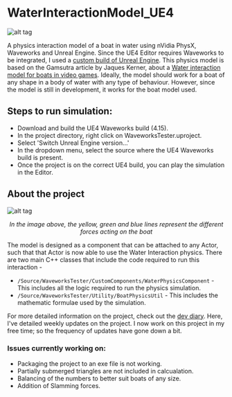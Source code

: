 # WaterInteractionModel_UE4

![alt tag](Screens/418Updated30.gif)

A physics interaction model of a boat in water using nVidia PhysX, Waveworks and Unreal Engine. Since the UE4 Editor requires Waveworks to be integrated, I used a [custom build of Unreal Engine](https://github.com/NvPhysX/UnrealEngine/tree/WaveWorks).
This physics model is based on the Gamsutra article by Jaques Kerner, about a [Water interaction model for boats in video games](https://www.gamasutra.com/view/news/237528/Water_interaction_model_for_boats_in_video_games.php).
Ideally, the model should work for a boat of any shape in a body of water with any type of behaviour. However, since the model is still in development, it works for the boat model used.

## Steps to run simulation:
- Download and build the UE4 Waveworks build (4.15).
- In the project directory, right click on WaveworksTester.uproject.
- Select 'Switch Unreal Engine version...'
- In the dropdown menu, select the source where the UE4 Waveworks build is present.
- Once the project is on the correct UE4 build, you can play the simulation in the Editor.

## About the project

![alt tag](Screens/418DebugDrawn30.gif)
<p align = "center">
<i>In the image above, the yellow, green and blue lines represent the different forces acting on the boat</i></p>

The model is designed as a component that can be attached to any Actor, such that that Actor is now able to use the Water Interaction physics.
There are two main C++ classes that include the code required to run this interaction -
- `/Source/WaveworksTester/CustomComponents/WaterPhysicsComponent` - This includes all the logic required to run the physics simulation.
- `/Source/WaveworksTester/Utility/BoatPhysicsUtil` - This includes the mathematic formulae used by the simulation.

For more detailed information on the project, check out the [dev diary](https://gnandagames.wordpress.com/blog/). Here, I've detailed weekly updates on the project. I now work on this project in my free time; so the frequency of updates have gone down a bit.

### Issues currently working on:
  - Packaging the project to an exe file is not working.
  - Partially submerged triangles are not included in calcualation.
  - Balancing of the numbers to better suit boats of any size.
  - Addition of Slamming forces.
